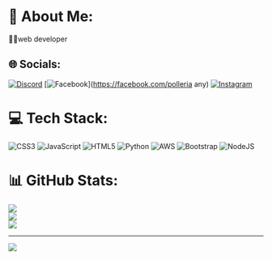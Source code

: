 # 💫 About Me:
👨‍💻web developer


## 🌐 Socials:
[![Discord](https://img.shields.io/badge/Discord-%237289DA.svg?logo=discord&logoColor=white)](https://discord.gg/gerardodamian) [![Facebook](https://img.shields.io/badge/Facebook-%231877F2.svg?logo=Facebook&logoColor=white)](https://facebook.com/polleria any) [![Instagram](https://img.shields.io/badge/Instagram-%23E4405F.svg?logo=Instagram&logoColor=white)](https://instagram.com/montini_gerardo) 

# 💻 Tech Stack:
![CSS3](https://img.shields.io/badge/css3-%231572B6.svg?style=for-the-badge&logo=css3&logoColor=white) ![JavaScript](https://img.shields.io/badge/javascript-%23323330.svg?style=for-the-badge&logo=javascript&logoColor=%23F7DF1E) ![HTML5](https://img.shields.io/badge/html5-%23E34F26.svg?style=for-the-badge&logo=html5&logoColor=white) ![Python](https://img.shields.io/badge/python-3670A0?style=for-the-badge&logo=python&logoColor=ffdd54) ![AWS](https://img.shields.io/badge/AWS-%23FF9900.svg?style=for-the-badge&logo=amazon-aws&logoColor=white) ![Bootstrap](https://img.shields.io/badge/bootstrap-%23563D7C.svg?style=for-the-badge&logo=bootstrap&logoColor=white) ![NodeJS](https://img.shields.io/badge/node.js-6DA55F?style=for-the-badge&logo=node.js&logoColor=white)
# 📊 GitHub Stats:
![](https://github-readme-stats.vercel.app/api?username=gerardodamian&theme=onedark&hide_border=false&include_all_commits=false&count_private=false)<br/>
![](https://github-readme-streak-stats.herokuapp.com/?user=gerardodamian&theme=onedark&hide_border=false)<br/>
![](https://github-readme-stats.vercel.app/api/top-langs/?username=gerardodamian&theme=onedark&hide_border=false&include_all_commits=false&count_private=false&layout=compact)

---
[![](https://visitcount.itsvg.in/api?id=gerardodamian&icon=0&color=0)](https://visitcount.itsvg.in)

<!-- Proudly created with GPRM ( https://gprm.itsvg.in ) -->
